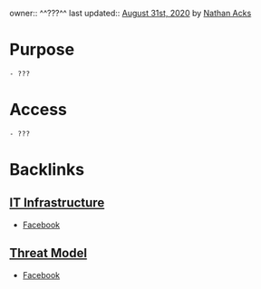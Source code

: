 owner:: ^^???^^
last updated:: [August 31st, 2020](<August 31st, 2020.md>) by [Nathan Acks](<Nathan Acks.md>)
# Purpose
    - ???
# Access
    - ???

# Backlinks
## [IT Infrastructure](<IT Infrastructure.md>)
- [Facebook](<Facebook.md>)

## [Threat Model](<Threat Model.md>)
- [Facebook](<Facebook.md>)

